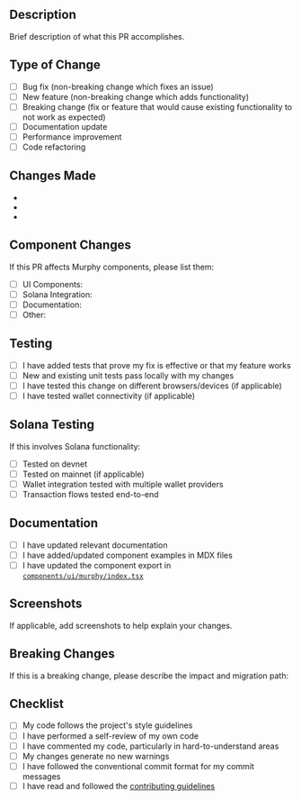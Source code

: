 ## Description
Brief description of what this PR accomplishes.

## Type of Change
- [ ] Bug fix (non-breaking change which fixes an issue)
- [ ] New feature (non-breaking change which adds functionality)
- [ ] Breaking change (fix or feature that would cause existing functionality to not work as expected)
- [ ] Documentation update
- [ ] Performance improvement
- [ ] Code refactoring

## Changes Made
- 
- 
- 

## Component Changes
If this PR affects Murphy components, please list them:
- [ ] UI Components: 
- [ ] Solana Integration: 
- [ ] Documentation: 
- [ ] Other: 

## Testing
- [ ] I have added tests that prove my fix is effective or that my feature works
- [ ] New and existing unit tests pass locally with my changes
- [ ] I have tested this change on different browsers/devices (if applicable)
- [ ] I have tested wallet connectivity (if applicable)

## Solana Testing
If this involves Solana functionality:
- [ ] Tested on devnet
- [ ] Tested on mainnet (if applicable)
- [ ] Wallet integration tested with multiple wallet providers
- [ ] Transaction flows tested end-to-end

## Documentation
- [ ] I have updated relevant documentation
- [ ] I have added/updated component examples in MDX files
- [ ] I have updated the component export in [`components/ui/murphy/index.tsx`](components/ui/murphy/index.tsx)

## Screenshots
If applicable, add screenshots to help explain your changes.

## Breaking Changes
If this is a breaking change, please describe the impact and migration path:

## Checklist
- [ ] My code follows the project's style guidelines
- [ ] I have performed a self-review of my own code
- [ ] I have commented my code, particularly in hard-to-understand areas
- [ ] My changes generate no new warnings
- [ ] I have followed the conventional commit format for my commit messages
- [ ] I have read and followed the [contributing guidelines](contributing.md)